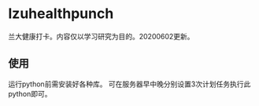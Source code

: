 # lzuhealthpunch
兰大健康打卡。内容仅以学习研究为目的。20200602更新。

## 使用
运行python前需安装好各种库。
可在服务器早中晚分别设置3次计划任务执行此python即可。
